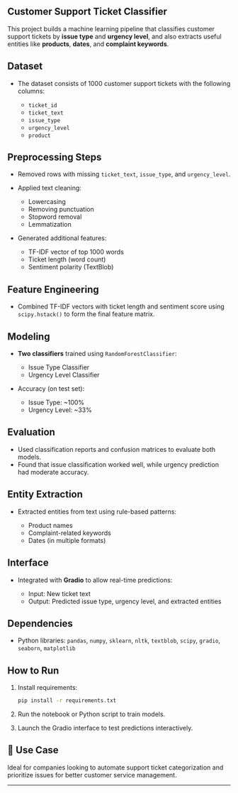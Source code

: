 ## Customer Support Ticket Classifier

This project builds a machine learning pipeline that classifies customer support tickets by **issue type** and **urgency level**, and also extracts useful entities like **products**, **dates**, and **complaint keywords**.

## Dataset

* The dataset consists of 1000 customer support tickets with the following columns:

  * `ticket_id`
  * `ticket_text`
  * `issue_type`
  * `urgency_level`
  * `product`

## Preprocessing Steps

* Removed rows with missing `ticket_text`, `issue_type`, and `urgency_level`.
* Applied text cleaning:

  * Lowercasing
  * Removing punctuation
  * Stopword removal
  * Lemmatization
* Generated additional features:

  * TF-IDF vector of top 1000 words
  * Ticket length (word count)
  * Sentiment polarity (TextBlob)

## Feature Engineering

* Combined TF-IDF vectors with ticket length and sentiment score using `scipy.hstack()` to form the final feature matrix.

## Modeling

* **Two classifiers** trained using `RandomForestClassifier`:

  * Issue Type Classifier
  * Urgency Level Classifier
* Accuracy (on test set):

  * Issue Type: \~100%
  * Urgency Level: \~33%

## Evaluation

* Used classification reports and confusion matrices to evaluate both models.
* Found that issue classification worked well, while urgency prediction had moderate accuracy.

## Entity Extraction

* Extracted entities from text using rule-based patterns:

  * Product names
  * Complaint-related keywords
  * Dates (in multiple formats)

## Interface

* Integrated with **Gradio** to allow real-time predictions:

  * Input: New ticket text
  * Output: Predicted issue type, urgency level, and extracted entities

## Dependencies

* Python libraries: `pandas`, `numpy`, `sklearn`, `nltk`, `textblob`, `scipy`, `gradio`, `seaborn`, `matplotlib`

## How to Run

1. Install requirements:

   ```bash
   pip install -r requirements.txt
   ```
2. Run the notebook or Python script to train models.
3. Launch the Gradio interface to test predictions interactively.

## 🚀 Use Case

Ideal for companies looking to automate support ticket categorization and prioritize issues for better customer service management.

---

